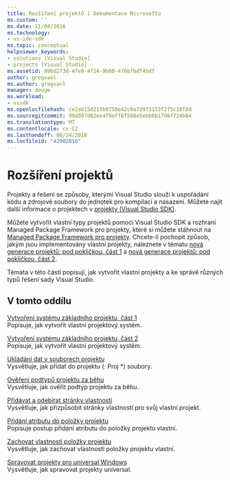 ```yaml
---
title: Rozšíření projektů | Dokumentace Microsoftu
ms.custom: ''
ms.date: 11/04/2016
ms.technology:
- vs-ide-sdk
ms.topic: conceptual
helpviewer_keywords:
- solutions [Visual Studio]
- projects [Visual Studio]
ms.assetid: 096d273d-4fe9-4f24-9b00-470bfbdf4bdf
author: gregvanl
ms.author: gregvanl
manager: douge
ms.workload:
- vssdk
ms.openlocfilehash: ce2ab15d215b9758e42c0a7d973153f2f5c18f8d
ms.sourcegitcommit: 99d097d82ee4f9eff6f588e5ebb6b17d8f724b04
ms.translationtype: MT
ms.contentlocale: cs-CZ
ms.lasthandoff: 08/24/2018
ms.locfileid: "42902816"
---
```

# <a name="extend-projects"></a>Rozšíření projektů
Projekty a řešení se způsoby, kterými Visual Studio slouží k uspořádání kódu a zdrojové soubory do jednotek pro kompilaci a nasazení. Můžete najít další informace o projektech v [projekty (Visual Studio SDK)](../extensibility/extending-projects.md).  
  
 Můžete vytvořit vlastní typy projektů pomocí Visual Studio SDK a rozhraní Managed Package Framework pro projekty, které si můžete stáhnout na [Managed Package Framework pro projekty](https://github.com/tunnelvisionlabs/MPFProj10). Chcete-li pochopit způsob, jakým jsou implementovány vlastní projekty, naleznete v tématu [nová generace projektů: pod pokličkou, část 1](../extensibility/internals/new-project-generation-under-the-hood-part-one.md) a [nová generace projektů: pod pokličkou, část 2](../extensibility/internals/new-project-generation-under-the-hood-part-two.md).  
  
 Témata v této části popisují, jak vytvořit vlastní projekty a ke správě různých typů řešení sady Visual Studio.  
  
## <a name="in-this-section"></a>V tomto oddílu  
 [Vytvoření systému základního projektu, část 1](../extensibility/creating-a-basic-project-system-part-1.md)  
 Popisuje, jak vytvořit vlastní projektový systém.  
  
 [Vytvoření systému základního projektu, část 2](../extensibility/creating-a-basic-project-system-part-2.md)  
 Popisuje, jak vytvořit vlastní projektový systém.  
  
 [Ukládání dat v souborech projektu](../extensibility/saving-data-in-project-files.md)  
 Vysvětluje, jak přidat do projektu (*.* Proj *) soubory.  
  
 [Ověření podtypů projektu za běhu](../extensibility/verifying-subtypes-of-a-project-at-run-time.md)  
 Vysvětluje, jak ověřit podtyp projektu za běhu.  
  
 [Přidávat a odebírat stránky vlastností](../extensibility/adding-and-removing-property-pages.md)  
 Vysvětluje, jak přizpůsobit stránky vlastností pro svůj vlastní projekt.  
  
 [Přidání atributu do položky projektu](../extensibility/adding-an-attribute-to-a-project-item.md)  
 Popisuje postup přidání atributu do položky projektu vlastní.  
  
 [Zachovat vlastnosti položky projektu](../extensibility/persisting-the-property-of-a-project-item.md)  
 Vysvětluje, jak zachovat vlastnosti položky projektu vlastní.  
  
 [Spravovat projekty pro universal Windows](../extensibility/managing-universal-windows-projects.md)  
 Vysvětluje, jak spravovat projekty universal.  